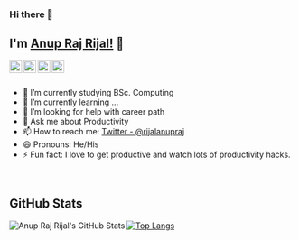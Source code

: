 ### Hi there 👋

## I'm [Anup Raj Rijal!](https://twitter.com/rijalanupraj) 👋


<a href="https://twitter.com/rijalanupraj">
  <img align="left" alt="Anup Raj Rijal's Twitter" width="22px" src="https://cdn.jsdelivr.net/npm/simple-icons@v3/icons/twitter.svg" />
</a>
<a href="https://www.linkedin.com/in/rijalanupraj/">
  <img align="left" alt="Anup Raj Rijal's Linkdein" width="22px" src="https://cdn.jsdelivr.net/npm/simple-icons@v3/icons/linkedin.svg" />
</a>
<a href="https://github.com/rijalanupraj">
  <img align="left" alt="Anup Raj Rijal's Github" width="22px" src="https://cdn.jsdelivr.net/npm/simple-icons@v3/icons/github.svg" />
</a>
<!-- <a href="https://instagram.com/rijalanupraj/">
  <img align="left" alt="Anup " width="22px" src="https://cdn.jsdelivr.net/npm/simple-icons@v3/icons/instagram.svg" />
</a> -->
<!-- <a href="https://www.facebook.com">
  <img align="left" alt="Anup Raj Rijal's Facebook" width="22px" src="https://cdn.jsdelivr.net/npm/simple-icons@v3/icons/facebook.svg" />
</a> -->
<a href="https://www.youtube.com/channel/UCgbrA4Ln-H3pH9zvIvgQtjQ">
  <img align="left" alt="Anup Raj Rijal's Youtube" width="22px" src="https://cdn.jsdelivr.net/npm/simple-icons@v3/icons/youtube.svg" />
</a> 

<br/>
<br/>



- 🔭 I’m currently studying BSc. Computing
- 🌱 I’m currently learning ...
- 🤔 I’m looking for help with career path
- 💬 Ask me about Productivity
- 📫 How to reach me: [Twitter - @rijalanupraj](https://twitter.com/rijalanupraj)
- 😄 Pronouns: He/His
- ⚡ Fun fact: I love to get productive and watch lots of productivity hacks.


<br/>

## GitHub Stats

<img align="left" alt="Anup Raj Rijal's GitHub Stats" src="https://github-readme-stats-4ime9sc2s-rijalanupraj.vercel.app/api?username=rijalanupraj&show_icons=true&hide_border=true&theme=radical" />

[![Top Langs](https://github-readme-stats-4ime9sc2s-rijalanupraj.vercel.app/api/top-langs/?username=rijalanupraj&layout=compact)](https://github.com/rijalanupraj)
